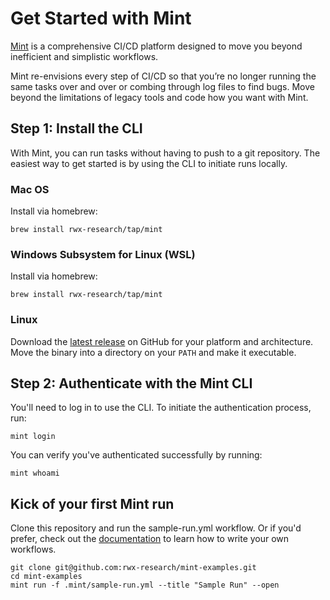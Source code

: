 # Get Started with Mint

[Mint](https://rwx.com/mint) is a comprehensive CI/CD platform designed to move you beyond inefficient and simplistic workflows.

Mint re-envisions every step of CI/CD so that you’re no longer running the same tasks over and over or combing through log files to find bugs.
Move beyond the limitations of legacy tools and code how you want with Mint.

## Step 1: Install the CLI

With Mint, you can run tasks without having to push to a git repository.
The easiest way to get started is by using the CLI to initiate runs locally.

### Mac OS

Install via homebrew:

```
brew install rwx-research/tap/mint
```

### Windows Subsystem for Linux (WSL)

Install via homebrew:

```
brew install rwx-research/tap/mint
```

### Linux

Download the [latest release](https://github.com/rwx-research/mint-cli/releases) on GitHub for your platform and architecture.
Move the binary into a directory on your `PATH` and make it executable.

## Step 2: Authenticate with the Mint CLI

You'll need to log in to use the CLI. To initiate the authentication process, run:

```
mint login
```

You can verify you've authenticated successfully by running:

```
mint whoami
```

## Kick of your first Mint run

Clone this repository and run the sample-run.yml workflow. Or if you'd prefer, check out the [documentation](https://www.rwx.com/docs/mint/guides/ci) to learn how to write your own workflows.

```
git clone git@github.com:rwx-research/mint-examples.git    
cd mint-examples
mint run -f .mint/sample-run.yml --title "Sample Run" --open    
```
